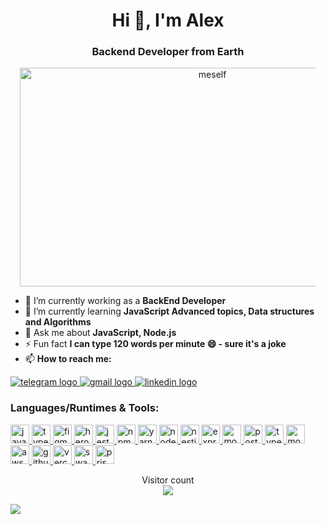 <h1 align="center">Hi 👋, I'm Alex</h1>
<h3 align="center">Backend Developer from Earth</h3>

<div class="image" align="center">
  <img src="https://github.com/Alexsandr3/readme/blob/main/iconc/meself.jpg"
  alt="meself"
  style="width: 600px; height: 350px; max-width: 94%;" />
</div>

- 🔭 I’m currently working as a **BackEnd Developer**
- 🌱 I’m currently learning **JavaScript Advanced topics, Data structures and Algorithms**
- 💬 Ask me about **JavaScript, Node.js**
- ⚡ Fun fact **I can type 120 words per minute 😄 - sure it's a joke**
- 📫 **How to reach me:**

<div align="left">
  <a href="https://t.me/+451655588" target="_blank">
    <img src="https://img.shields.io/badge/Telegram-2CA5E0?style=for-the-badge&logo=telegram&logoColor=white" alt="telegram logo"/>
  </a>
  <a href="mailto:fam_86@mail.ru" target="_blank">
    <img src="https://img.shields.io/badge/Gmail-D14836?style=for-the-badge&logo=gmail&logoColor=white" alt="gmail logo"/>
  </a>

  <a href="https://www.linkedin.com/in/alexsandr-fedarovich-5a6077250/" target="_blank">
    <img src="https://img.shields.io/badge/LinkedIn-0077B5?style=for-the-badge&logo=linkedin&logoColor=white" alt="linkedin logo"/>
  </a>
</div>

<div align="left">
<h3>Languages/Runtimes & Tools:</h3>
<p>
    <a href="https://www.javascript.com" target="_blank" rel="noreferrer">
<img src="https://github.com/Alexsandr3/readme/blob/main/iconc/javascript-original.svg" alt="javascript" width="30" height="30"/> </a> 
    <a href="https://www.typescriptlang.org" target="_blank" rel="noreferrer"> 
<img src="https://github.com/Alexsandr3/readme/blob/main/iconc/typescript-original.svg" alt="typescript" width="30" height="30"/> </a> 
    <a href="https://www.figma.com/" target="_blank" rel="noreferrer"> 
<img src="https://github.com/Alexsandr3/readme/blob/main/iconc/figma-original.svg" alt="figma" width="30" height="30"/> </a> 
    <a href="https://heroku.com" target="_blank" rel="noreferrer"> 
<img src="https://github.com/Alexsandr3/readme/blob/main/iconc/heroku-original.svg" alt="heroku" width="30" height="30"/> </a> 
    <a href="https://jestjs.io" target="_blank" rel="noreferrer"> 
<img src="https://github.com/Alexsandr3/readme/blob/main/iconc/jest-plain.svg" alt="jest" width="30" height="30"/> </a> 
    <a href="https://www.npmjs.com" target="_blank" rel="noreferrer"> 
<img src="https://github.com/Alexsandr3/readme/blob/main/iconc/npm-original-wordmark.svg" alt="npm" width="30" height="30"/> </a> 
    <a href="https://yarnpkg.com" target="_blank" rel="noreferrer"> 
<img src="https://github.com/Alexsandr3/readme/blob/main/iconc/yarn-original.svg" alt="yarn" width="30" height="30"/> </a> 
    <a href="https://nodejs.org" target="_blank" rel="noreferrer"> 
<img src="https://github.com/Alexsandr3/readme/blob/main/iconc/nodejs-original.svg" alt="nodejs" width="30" height="30"/> </a> 
    <a href="https://nestjs.com" target="_blank" rel="noreferrer"> 
<img src="https://github.com/Alexsandr3/readme/blob/main/iconc/nestjs-plain.svg" alt="nestjs" width="30" height="30"/> </a> 
    <a href="https://expressjs.com" target="_blank" rel="noreferrer"> 
<img src="https://github.com/Alexsandr3/readme/blob/main/iconc/express-original.svg" alt="express" width="30" height="30"/> </a> 
    <a href="https://www.mongodb.com" target="_blank" rel="noreferrer"> 
<img src="https://github.com/Alexsandr3/readme/blob/main/iconc/mongodb-original.svg" alt="mongodb" width="30" height="30"/> </a> 
    <a href="https://www.postgresql.org" target="_blank" rel="noreferrer"> 
<img src="https://github.com/Alexsandr3/readme/blob/main/iconc/postgresql-original.svg" alt="postgresql" width="30" height="30"/> </a> 
    <a href="https://typeorm.io" target="_blank" rel="noreferrer"> 
<img src="https://github.com/Alexsandr3/readme/blob/main/iconc/typeOrm.svg" alt="typeorm" width="30" height="30"/> </a> 
    <a href="https://mongoosejs.com" target="_blank" rel="noreferrer"> 
<img src="https://avatars.githubusercontent.com/u/7552965?s=280&v=4" alt="mongoose" width="30" height="30"/> </a>
   <a href="https://aws.amazon.com/?nc2=h_lg" target="_blank" rel="noreferrer"> 
<img src="https://github.com/Alexsandr3/readme/blob/main/iconc/aws.svg" alt="aws" width="30" height="30"/> </a>
    <a href="http://github.com/" target="_blank" rel="noreferrer"> 
<img src="https://github.com/Alexsandr3/readme/blob/main/iconc/github-original.svg" alt="github" width="30" height="30"/> </a>
    <a href="https://vercel.com" target="_blank" rel="noreferrer"> 
<img src="https://github.com/Alexsandr3/readme/blob/main/iconc/vercel.svg" alt="vercel" width="30" height="30"/> </a>
    <a href="https://swagger.io" target="_blank" rel="noreferrer"> 
<img src="https://github.com/Alexsandr3/readme/blob/main/iconc/Swagger.svg" alt="swagger" width="30" height="30"/> </a>
<a href="https://prisma.io" target="_blank" rel="noreferrer"> 
<img src="https://github.com/Alexsandr3/readme/blob/main/iconc/Prisma-DarkSymbol.svg" alt="prisma" width="30" height="30"/> </a>
</p>
</div>

<p align="center"> 
  Visitor count<br>
  <img src="https://profile-counter.glitch.me/Alexander3/count.svg" />
</p>

![](http://github-profile-summary-cards.vercel.app/api/cards/profile-details?username=Alexsandr3&theme=vue)








